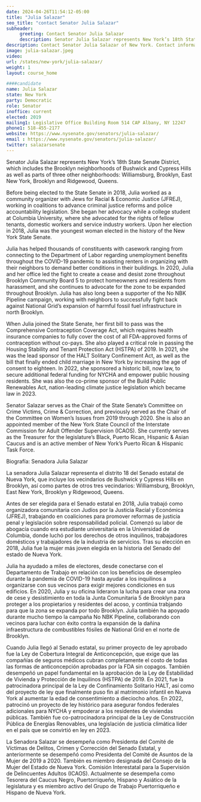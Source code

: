 ```yaml
---
date: 2024-04-26T11:54:12-05:00
title: "Julia Salazar"
seo_title: "contact Senator Julia Salazar"
subheader:
     greeting: Contact Senator Julia Salazar
     description: Senator Julia Salazar represents New York’s 18th State Senate District, which includes the Brooklyn neighborhoods of Bushwick and Cypress Hills as well as parts of three other neighborhoods: Williamsburg, Brooklyn, East New York, Brooklyn and Ridgewood, Queens.  
description: Contact Senator Julia Salazar of New York. Contact information for Julia Salazar includes email address, phone number, and mailing address.
image: julia-salazar.jpeg
video:
url: /states/new-york/julia-salazar/
weight: 1
layout: course_home

####candidate
name: Julia Salazar
state: New York
party: Democratic
role: Senator
inoffice: current
elected: 2019
mailing1: Legislative Office Building Room 514 CAP Albany, NY 12247
phone1: 518-455-2177
website: https://www.nysenate.gov/senators/julia-salazar/
email : https://www.nysenate.gov/senators/julia-salazar/
twitter: salazarsenate
---
```


Senator Julia Salazar represents New York’s 18th State Senate District, which includes the Brooklyn neighborhoods of Bushwick and Cypress Hills as well as parts of three other neighborhoods: Williamsburg, Brooklyn, East New York, Brooklyn and Ridgewood, Queens.  

Before being elected to the State Senate in 2018, Julia worked as a community organizer with Jews for Racial & Economic Justice (JFREJ), working in coalitions to advance criminal justice reforms and police accountability legislation. She began her advocacy while a college student at Columbia University, where she advocated for the rights of fellow tenants, domestic workers and service industry workers. Upon her election in 2018, Julia was the youngest woman elected in the history of the New York State Senate.

Julia has helped thousands of constituents with casework ranging from connecting to the Department of Labor regarding unemployment benefits throughout the COVID-19 pandemic to assisting renters in organizing with their neighbors to demand better conditions in their buildings. In 2020, Julia and her office led the fight to create a cease and desist zone throughout Brooklyn Community Board 5 to protect homeowners and residents from harassment, and she continues to advocate for the zone to be expanded throughout Brooklyn. Julia has also long been a supporter of the No NBK Pipeline campaign, working with neighbors to successfully fight back against National Grid’s expansion of harmful fossil fuel infrastructure in north Brooklyn.

When Julia joined the State Senate, her first bill to pass was the Comprehensive Contraception Coverage Act, which requires health insurance companies to fully cover the cost of all FDA-approved forms of contraception without co-pays. She also played a critical role in passing the Housing Stability and Tenant Protection Act (HSTPA) of 2019. In 2021, she was the lead sponsor of the HALT Solitary Confinement Act, as well as the bill that finally ended child marriage in New York by increasing the age of consent to eighteen. In 2022, she sponsored a historic bill, now law, to secure additional federal funding for NYCHA and empower public housing residents. She was also the co-prime sponsor of the Build Public Renewables Act, nation-leading climate justice legislation which became law in 2023.

Senator Salazar serves as the Chair of the State Senate’s Committee on Crime Victims, Crime & Correction, and previously served as the Chair of the Committee on Women’s Issues from 2019 through 2020. She is also an appointed member of the New York State Council of the Interstate Commission for Adult Offender Supervision (ICAOS). She currently serves as the Treasurer for the legislature’s Black, Puerto Rican, Hispanic & Asian Caucus and is an active member of New York’s Puerto Rican & Hispanic Task Force.

Biografía: Senadora Julia Salazar

La senadora Julia Salazar representa el distrito 18 del Senado estatal de Nueva York, que incluye los vecindarios de Bushwick y Cypress Hills en Brooklyn, así como partes de otros tres vecindarios: Williamsburg, Brooklyn, East New York, Brooklyn y Ridgewood, Queens.

Antes de ser elegida para el Senado estatal en 2018, Julia trabajó como organizadora comunitaria con Judíos por la Justicia Racial y Económica (JFREJ), trabajando en coaliciones para promover reformas de justicia penal y legislación sobre responsabilidad policial. Comenzó su labor de abogacía cuando era estudiante universitaria en la Universidad de Columbia, donde luchó por los derechos de otros inquilinos, trabajadores domésticos y trabajadores de la industria de servicios. Tras su elección en 2018, Julia fue la mujer más joven elegida en la historia del Senado del estado de Nueva York.

Julia ha ayudado a miles de electores, desde conectarse con el Departamento de Trabajo en relación con los beneficios de desempleo durante la pandemia de COVID-19 hasta ayudar a los inquilinos a organizarse con sus vecinos para exigir mejores condiciones en sus edificios. En 2020, Julia y su oficina lideraron la lucha para crear una zona de cese y desistimiento en toda la Junta Comunitaria 5 de Brooklyn para proteger a los propietarios y residentes del acoso, y continúa trabjando para que la zona se expanda por todo Brooklyn. Julia también ha apoyado durante mucho tiempo la campaña No NBK Pipeline, collaborando con vecinos para luchar con éxito contra la expansión de la dañina infraestructura de combustibles fósiles de National Grid en el norte de Brooklyn.

Cuando Julia llegó al Senado estatal, su primer proyecto de ley aprobado fue la Ley de Cobertura Integral de Anticoncepción, que exige que las compañías de seguros médicos cubran completamente el costo de todas las formas de anticoncepción aprobadas por la FDA sin copagos. También desempeñó un papel fundamental en la aprobación de la Ley de Estabilidad de Vivienda y Protección de Inquilinos (HSTPA) de 2019. En 2021, fue la patrocinadora principal de la Ley de Confinamiento Solitario HALT, así como del proyecto de ley que finalmente puso fin al matrimonio infantil en Nueva York al aumentar la edad de consentimiento a dieciocho años. En 2022, patrocinó un proyecto de ley histórico para asegurar fondos federales adicionales para NYCHA y empoderar a los residentes de viviendas públicas. También fue co-patrocinadora principal de la Ley de Construcción Pública de Energías Renovables, una legislación de justicia climática líder en el país que se convirtió en ley en 2023.

La Senadora Salazar se desempeña como Presidenta del Comité de Víctimas de Delitos, Crimen y Corrección del Senado Estatal, y anteriormente se desempeñó como Presidenta del Comité de Asuntos de la Mujer de 2019 a 2020. También es miembro designada del Consejo de la Mujer del Estado de Nueva York. Comisión Interestatal para la Supervisión de Delincuentes Adultos (ICAOS). Actualmente se desempeña como Tesorera del Caucus Negro, Puertorriqueño, Hispano y Asiático de la legislatura y es miembro activo del Grupo de Trabajo Puertorriqueño e Hispano de Nueva York.
